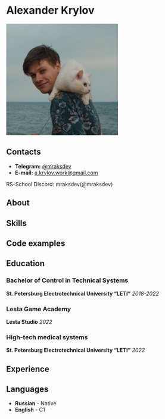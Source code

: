 # Alexander Krylov

<img src="avatar.jpg" width="300px" alt="avatar">

## Contacts

* **Telegram:** [@mraksdev](https://t.me/mraksdev)
* **E-mail:** <a.krylov.work@gmail.com>

RS-School Discord: mraksdev(@mraksdev)

## About

## Skills

## Code examples

## Education

### Bachelor of Control in Technical Systems

**St. Petersburg Electrotechnical University “LETI”**
*2018-2022*

### Lesta Game Academy

**Lesta Studio**
*2022*

### High-tech medical systems

**St. Petersburg Electrotechnical University “LETI”**
*2022*

## Experience

## Languages

* **Russian** - Native
* **English** - C1
